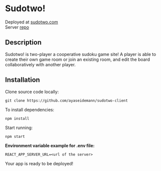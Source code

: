 # Sudotwo!

Deployed at [sudotwo.com](https://sudotwo.com)\
Server [repo](https://github.com/ayaseidemann/sudotwo-server)

## Description

Sudotwo! is two-player a cooperative sudoku game site! A player is able to create their own game 
room or join an existing room, and edit the board collaboratively with another player.

## Installation

Clone source code locally:

`git clone https://github.com/ayaseidemann/sudotwo-client`

To install dependencies:

`npm install`

Start running:

`npm start`

**Environment variable example for .env file:**

`REACT_APP_SERVER_URL=<url of the server>`

Your app is ready to be deployed!
